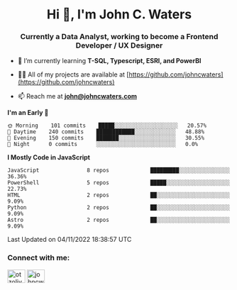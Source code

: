 <h1 align="center">Hi 👋, I'm John C. Waters</h1>
<h3 align="center">Currently a Data Analyst, working to become a Frontend Developer / UX Designer</h3>

- 🌱 I’m currently learning **T-SQL, Typescript, ESRI, and PowerBI**

- 👨‍💻 All of my projects are available at [https://github.com/johncwaters](https://github.com/johncwaters)

- 📫 Reach me at **john@johncwaters.com**

<!--START_SECTION:waka-->
**I'm an Early 🐤** 

```text
🌞 Morning    101 commits    █████░░░░░░░░░░░░░░░░░░░░   20.57% 
🌆 Daytime    240 commits    ████████████░░░░░░░░░░░░░   48.88% 
🌃 Evening    150 commits    ███████░░░░░░░░░░░░░░░░░░   30.55% 
🌙 Night      0 commits      ░░░░░░░░░░░░░░░░░░░░░░░░░   0.0%

```


**I Mostly Code in JavaScript** 

```text
JavaScript               8 repos             █████████░░░░░░░░░░░░░░░░   36.36% 
PowerShell               5 repos             █████░░░░░░░░░░░░░░░░░░░░   22.73% 
HTML                     2 repos             ██░░░░░░░░░░░░░░░░░░░░░░░   9.09% 
Python                   2 repos             ██░░░░░░░░░░░░░░░░░░░░░░░   9.09% 
Astro                    2 repos             ██░░░░░░░░░░░░░░░░░░░░░░░   9.09%

```



 Last Updated on 04/11/2022 18:38:57 UTC
<!--END_SECTION:waka-->

<h3 align="left">Connect with me:</h3>
<p align="left">
<a href="https://twitter.com/otzolive" target="blank"><img align="center" src="https://raw.githubusercontent.com/rahuldkjain/github-profile-readme-generator/master/src/images/icons/Social/twitter.svg" alt="otzolive" height="30" width="40" /></a>
<a href="https://linkedin.com/in/johncwaters" target="blank"><img align="center" src="https://raw.githubusercontent.com/rahuldkjain/github-profile-readme-generator/master/src/images/icons/Social/linked-in-alt.svg" alt="johncwaters" height="30" width="40" /></a>
</p>
